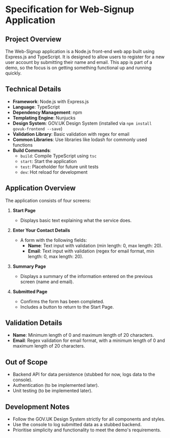 # Specification for Web-Signup Application

## Project Overview
The Web-Signup application is a Node.js front-end web app built using Express.js and TypeScript. It is designed to allow users to register for a new user account by submitting their name and email. This app is part of a demo, so the focus is on getting something functional up and running quickly.

## Technical Details
- **Framework**: Node.js with Express.js
- **Language**: TypeScript
- **Dependency Management**: npm
- **Templating Engine**: Nunjucks
- **Design System**: GOV.UK Design System (installed via `npm install govuk-frontend --save`)
- **Validation Library**: Basic validation with regex for email
- **Common Libraries**: Use libraries like lodash for commonly used functions
- **Build Commands**:
  - `build`: Compile TypeScript using `tsc`
  - `start`: Start the application
  - `test`: Placeholder for future unit tests
  - `dev`: Hot reload for development

## Application Overview
The application consists of four screens:

1. **Start Page**
   - Displays basic text explaining what the service does.

2. **Enter Your Contact Details**
   - A form with the following fields:
     - **Name**: Text input with validation (min length: 0, max length: 20).
     - **Email**: Text input with validation (regex for email format, min length: 0, max length: 20).

3. **Summary Page**
   - Displays a summary of the information entered on the previous screen (name and email).

4. **Submitted Page**
   - Confirms the form has been completed.
   - Includes a button to return to the Start Page.

## Validation Details
- **Name**: Minimum length of 0 and maximum length of 20 characters.
- **Email**: Regex validation for email format, with a minimum length of 0 and maximum length of 20 characters.

## Out of Scope
- Backend API for data persistence (stubbed for now, logs data to the console).
- Authentication (to be implemented later).
- Unit testing (to be implemented later).

## Development Notes
- Follow the GOV.UK Design System strictly for all components and styles.
- Use the console to log submitted data as a stubbed backend.
- Prioritise simplicity and functionality to meet the demo's requirements.
